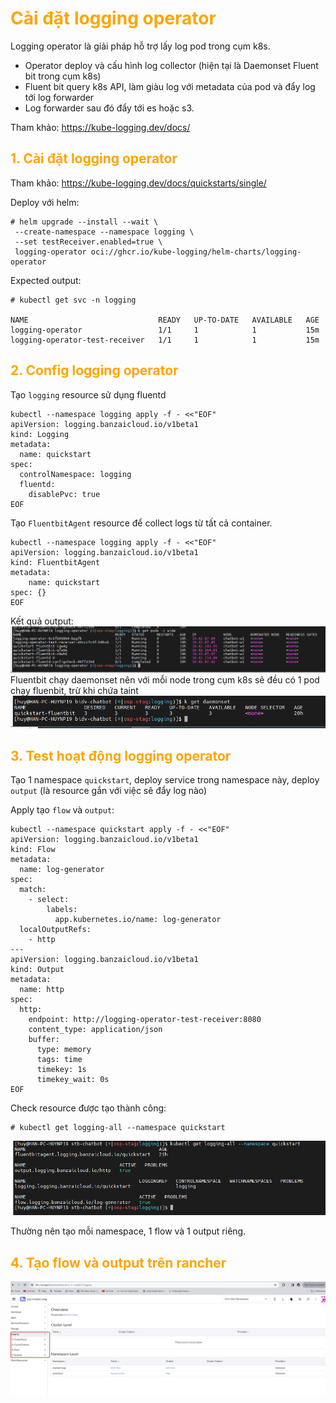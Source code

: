 <h1 style="color:orange">Cài đặt logging operator</h1>
Logging operator là giải pháp hỗ trợ lấy log pod trong cụm k8s.

- Operator deploy và cấu hình log collector (hiện tại là Daemonset Fluent bit trong cụm k8s)
- Fluent bit query k8s API, làm giàu log với metadata của pod và đẩy log tới log forwarder
- Log forwarder sau đó đẩy tới es hoặc s3.

Tham khảo: https://kube-logging.dev/docs/
<h2 style="color:orange">1. Cài đặt logging operator</h2>

Tham khảo: https://kube-logging.dev/docs/quickstarts/single/

Deploy với helm: 

    # helm upgrade --install --wait \
     --create-namespace --namespace logging \
     --set testReceiver.enabled=true \
     logging-operator oci://ghcr.io/kube-logging/helm-charts/logging-operator
Expected output:

```
# kubectl get svc -n logging

NAME                             READY   UP-TO-DATE   AVAILABLE   AGE
logging-operator                 1/1     1            1           15m
logging-operator-test-receiver   1/1     1            1           15m
```
<h2 style="color:orange">2. Config logging operator</h2>

Tạo `logging` resource sử dụng fluentd
```
kubectl --namespace logging apply -f - <<"EOF"
apiVersion: logging.banzaicloud.io/v1beta1
kind: Logging
metadata:
  name: quickstart
spec:
  controlNamespace: logging
  fluentd:
    disablePvc: true
EOF
```

Tạo `FluentbitAgent` resource để collect logs từ tất cả container.
```
kubectl --namespace logging apply -f - <<"EOF"
apiVersion: logging.banzaicloud.io/v1beta1
kind: FluentbitAgent
metadata:
    name: quickstart
spec: {}
EOF
```
Kết quả output:
![logging-operator1](../img/logging-operator1.png)<br>
Fluentbit chạy daemonset nên với mỗi node trong cụm k8s sẽ đều có 1 pod chạy fluenbit, trừ khi chứa taint<br>
![logging-operator2](../img/logging-operator2.png)<br>
<h2 style="color:orange">3. Test hoạt động logging operator</h2>

Tạo 1 namespace `quickstart`, deploy service trong namespace này, deploy `output` (là resource gắn với việc sẽ đẩy log nào)

Apply tạo `flow` và `output`:
```
kubectl --namespace quickstart apply -f - <<"EOF"
apiVersion: logging.banzaicloud.io/v1beta1
kind: Flow
metadata:
  name: log-generator
spec:
  match:
    - select:
        labels:
          app.kubernetes.io/name: log-generator
  localOutputRefs:
    - http
---
apiVersion: logging.banzaicloud.io/v1beta1
kind: Output
metadata:
  name: http
spec:
  http:
    endpoint: http://logging-operator-test-receiver:8080
    content_type: application/json
    buffer:
      type: memory
      tags: time
      timekey: 1s
      timekey_wait: 0s
EOF
```
Check resource được tạo thành công:

    # kubectl get logging-all --namespace quickstart
![logging-operator3](../img/logging-operator3.png)<br>

Thường nên tạo mỗi namespace, 1 flow và 1 output riêng.
<h2 style="color:orange">4. Tạo flow và output trên rancher</h2>

![logging-operator4](../img/logging-operator4.png)<br>